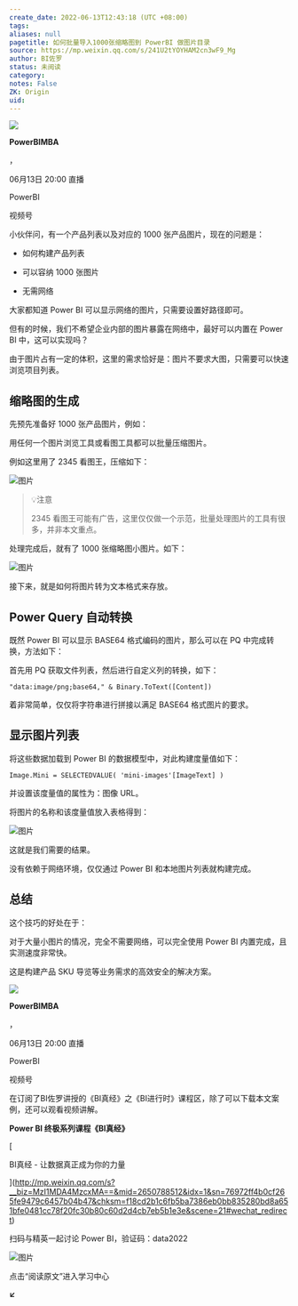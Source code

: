 ```yaml
---
create_date: 2022-06-13T12:43:18 (UTC +08:00)
tags: 
aliases: null
pagetitle: 如何批量导入1000张缩略图到 PowerBI 做图片目录
source: https://mp.weixin.qq.com/s/241U2tYOYHAM2cn3wF9_Mg
author: BI佐罗
status: 未阅读
category: 
notes: False
ZK: Origin
uid: 
---
```


![](https://wx.qlogo.cn/finderhead/Q3auHgzwzM4Rz9mYvEFH2tuPTpv0svaghGlMxxNNbNjkwBJCRr1RFw/0)

**PowerBIMBA**

，

06月13日 20:00 直播

PowerBI

视频号

小伙伴问，有一个产品列表以及对应的 1000 张产品图片，现在的问题是：

-   如何构建产品列表
    
-   可以容纳 1000 张图片
    
-   无需网络
    

大家都知道 Power BI 可以显示网络的图片，只需要设置好路径即可。

但有的时候，我们不希望企业内部的图片暴露在网络中，最好可以内置在 Power BI 中，这可以实现吗？

由于图片占有一定的体积，这里的需求恰好是：图片不要求大图，只需要可以快速浏览项目列表。

## 缩略图的生成

先预先准备好 1000 张产品图片，例如：

用任何一个图片浏览工具或看图工具都可以批量压缩图片。

例如这里用了 2345 看图王，压缩如下：

![图片](https://mmbiz.qpic.cn/mmbiz_png/09hv4Xua0LM8j1KUCLtxuiakZdIse76mgTHXEu5iaAxIoy1JJt9XwX5ib3hZUicTBPD1jia7u6EpNRpJjZR1yNmoLTA/640?wx_fmt=png&wxfrom=5&wx_lazy=1&wx_co=1)

> 💡注意
> 
> 2345 看图王可能有广告，这里仅仅做一个示范，批量处理图片的工具有很多，并非本文重点。

处理完成后，就有了 1000 张缩略图小图片。如下：

![图片](https://mmbiz.qpic.cn/mmbiz_png/09hv4Xua0LM8j1KUCLtxuiakZdIse76mgDJzlDAdNnLA3t4kpjbT9mvtldSy1bejTtQTqL9baW8vCbDKia8zlTfw/640?wx_fmt=png&wxfrom=5&wx_lazy=1&wx_co=1)

接下来，就是如何将图片转为文本格式来存放。

## Power Query 自动转换

既然 Power BI 可以显示 BASE64 格式编码的图片，那么可以在 PQ 中完成转换，方法如下：

首先用 PQ 获取文件列表，然后进行自定义列的转换，如下：

```
"data:image/png;base64," & Binary.ToText([Content])
```

着非常简单，仅仅将字符串进行拼接以满足 BASE64 格式图片的要求。

## 显示图片列表

将这些数据加载到 Power BI 的数据模型中，对此构建度量值如下：

```
Image.Mini = SELECTEDVALUE( 'mini-images'[ImageText] )
```

并设置该度量值的属性为：图像 URL。

将图片的名称和该度量值放入表格得到：

![图片](https://mmbiz.qpic.cn/mmbiz_png/09hv4Xua0LM8j1KUCLtxuiakZdIse76mgwuCQe1ibnzKzrQiaur9Ngn4uoGnGPia2QfZ3LYhq1q4g5qn8js6vxJtug/640?wx_fmt=png&wxfrom=5&wx_lazy=1&wx_co=1)

这就是我们需要的结果。

没有依赖于网络环境，仅仅通过 Power BI 和本地图片列表就构建完成。

## 总结

这个技巧的好处在于：

对于大量小图片的情况，完全不需要网络，可以完全使用 Power BI 内置完成，且实测速度非常快。

这是构建产品 SKU 导览等业务需求的高效安全的解决方案。

![](https://wx.qlogo.cn/finderhead/Q3auHgzwzM4Rz9mYvEFH2tuPTpv0svaghGlMxxNNbNjkwBJCRr1RFw/0)

**PowerBIMBA**

，

06月13日 20:00 直播

PowerBI

视频号

在订阅了BI佐罗讲授的《BI真经》之《BI进行时》课程区，除了可以下载本文案例，还可以观看视频讲解。

**Power BI 终极系列课程《BI真经》**

[

BI真经 - 让数据真正成为你的力量





](http://mp.weixin.qq.com/s?__biz=MzI1MDA4MzcxMA==&mid=2650788512&idx=1&sn=76972ff4b0cf265fe9479c6457b04b47&chksm=f18cd2b1c6fb5ba7386eb0bb835280bd8a651bfe0481cc78f20fc30b80c60d2d4cb7eb5b1e3e&scene=21#wechat_redirect)

扫码与精英一起讨论 Power BI，验证码：data2022

![图片](https://mmbiz.qpic.cn/mmbiz_png/09hv4Xua0LOiad5BOrdQTKpB733esKiaxZa53LXWIPlQicMjxntaRr3a2hnMmuibTib8QacXeiakucDr7lSNGkuV2MXw/640?wx_fmt=png&wxfrom=5&wx_lazy=1&wx_co=1)

点击“阅读原文”进入学习中心

**↙**
